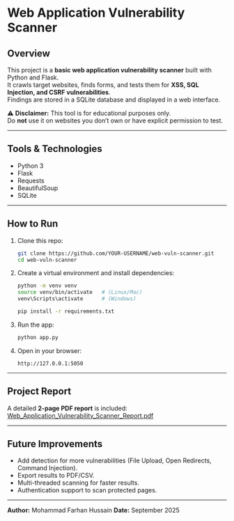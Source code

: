 #  Web Application Vulnerability Scanner

##  Overview
This project is a **basic web application vulnerability scanner** built with Python and Flask.  
It crawls target websites, finds forms, and tests them for **XSS, SQL Injection, and CSRF vulnerabilities**.  
Findings are stored in a SQLite database and displayed in a web interface.

⚠ **Disclaimer:** This tool is for educational purposes only.  
Do **not** use it on websites you don’t own or have explicit permission to test.

---

## Tools & Technologies
- Python 3
- Flask
- Requests
- BeautifulSoup
- SQLite

---

##  How to Run

1. Clone this repo:
   ```bash
   git clone https://github.com/YOUR-USERNAME/web-vuln-scanner.git
   cd web-vuln-scanner


2. Create a virtual environment and install dependencies:

   ```bash
   python -m venv venv
   source venv/bin/activate   # (Linux/Mac)
   venv\Scripts\activate      # (Windows)

   pip install -r requirements.txt
   ```

3. Run the app:

   ```bash
   python app.py
   ```

4. Open in your browser:

   ```
   http://127.0.0.1:5050
   ```

---

##  Project Report

A detailed **2-page PDF report** is included:
 [Web\_Application\_Vulnerability\_Scanner\_Report.pdf](Web_Application_Vulnerability_Scanner_Report.pdf)

---

## Future Improvements

* Add detection for more vulnerabilities (File Upload, Open Redirects, Command Injection).
* Export results to PDF/CSV.
* Multi-threaded scanning for faster results.
* Authentication support to scan protected pages.

---

 **Author:** Mohammad Farhan Hussain
 **Date:** September 2025

```
 
